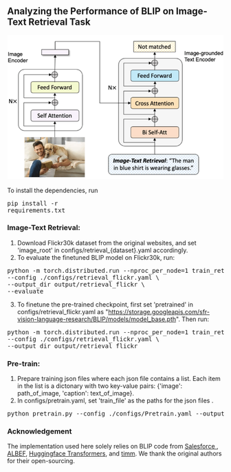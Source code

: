 ## Analyzing the Performance of BLIP on Image-Text Retrieval Task

<div style="text-align: center;">
    <img src="task.png" width="700">
</div>

To install the dependencies, run <pre/>pip install -r requirements.txt</pre> 

### Image-Text Retrieval:
1. Download Flickr30k dataset from the original websites, and set 'image_root' in configs/retrieval_{dataset}.yaml accordingly.
2. To evaluate the finetuned BLIP model on Flickr30k, run:
<pre>python -m torch.distributed.run --nproc_per_node=1 train_retrieval.py \
--config ./configs/retrieval_flickr.yaml \
--output_dir output/retrieval_flickr \
--evaluate</pre> 
3. To finetune the pre-trained checkpoint, first set 'pretrained' in configs/retrieval_flickr.yaml as "https://storage.googleapis.com/sfr-vision-language-research/BLIP/models/model_base.pth". Then run:
<pre>python -m torch.distributed.run --nproc_per_node=1 train_retrieval.py \
--config ./configs/retrieval_flickr.yaml \
--output_dir output/retrieval_flickr </pre> 


### Pre-train:
1. Prepare training json files where each json file contains a list. Each item in the list is a dictonary with two key-value pairs: {'image': path_of_image, 'caption': text_of_image}. 
2. In configs/pretrain.yaml, set 'train_file' as the paths for the json files .
<pre>python pretrain.py --config ./configs/Pretrain.yaml --output_dir output/Pretrain </pre> 

### Acknowledgement
The implementation used here solely relies on BLIP code from <a href="https://github.com/salesforce/BLIP">Salesforce </a>, <a href="https://github.com/salesforce/ALBEF">ALBEF</a>, <a href="https://github.com/huggingface/transformers">Huggingface Transformers</a>, and <a href="https://github.com/rwightman/pytorch-image-models/tree/master/timm">timm</a>. We thank the original authors for their open-sourcing.
